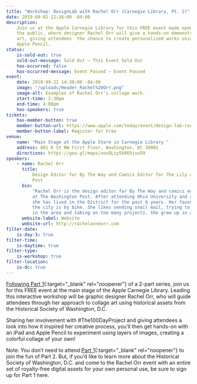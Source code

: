```yaml
---
title: "Workshop: DesignLab with Rachel Orr (Carnegie Library, Pt. 2)"
date: 2019-09-02 12:26:00 -04:00
description:
    Join us at the Apple Carnegie Library for this FREE event made open to
    the public, where designer Rachel Orr will give a hands-on demonstration of collage
    art, giving attendees  the chance to create personalized works using the iPad and
    Apple Pencil.
status:
    is-sold-out: true
    sold-out-message: Sold Out — This Event Sold Out
    has-occurred: false
    has-occurred-message: Event Passed — Event Passed
event:
    date: 2019-09-22 14:30:00 -04:00
    image: "/uploads/Header_Rachel%20Orr.png"
    image-alt: Examples of Rachel Orr's collage work.
    start-time: 2:30pm
    end-time: 4:00pm
    has-speakers: true
tickets:
    has-member-button: true
    member-button-url: https://www.apple.com/today/event/design-lab-rachel-orr-092219/6573249202036835725/
    member-button-label: Register for Free
venue:
    name: "Main Stage at the Apple Store in Carnegie Library "
    address: 801 K St NW First Floor, Washington, DC 20001
    directions: https://goo.gl/maps/xoxQLzy5kR69juu59
speakers:
    - name: Rachel Orr
      title:
          Design Editor for By The Way and Comics Editor for The Lily at The Washington
          Post
      bio:
          "Rachel Orr is the design editor for By The Way and comics editor for The Lily
          at The Washington Post. After attending Ohio University and a short stint in Phoenix,
          she has lived in the District for the past 6 years. Her favorite way to explore
          the city is by bike. She likes sending snail mail, trying to hit every movie theater
          in the area and taking on too many projects. She grew up in a small town in Ohio. "
      website-label: Website
      website-url: http://rachelanneorr.com
filter-date:
    is-day-3: true
filter-time:
    is-daytime: true
filter-type:
    is-workshop: true
filter-location:
    is-dc: true
---
```


[Following Part 1](https://www.dcdesignweek.org/events/designing-with-archival-images-carnegie-library-part-1/){:target="\_blank" rel="noopener"} of a 2-part series, join us for this FREE event at the main stage of the Apple Carnegie Library. Leading this interactive workshop will be graphic designer Rachel Orr, who will guide attendees through her approach to collage art using historical assets from the Historical Society of Washington, D.C.

Sharing her involvement with #The100DayProject and giving attendees a look into how it inspired her creative process, you’ll then get hands-on with an iPad and Apple Pencil to experiment using layers of images, creating a colorful collage of your own!

Note: You don’t need to attend [Part 1](https://www.dcdesignweek.org/events/designing-with-archival-images-carnegie-library-part-1/){:target="\_blank" rel="noopener"} to join the fun of Part 2. But, if you’d like to learn more about the Historical Society of Washington, D.C. and come to the Rachel Orr event with an entire set of royalty-free digital assets for your own personal use, be sure to sign up for Part 1 here.

